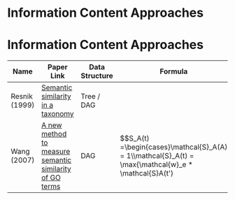 # Information Content Approaches
# Information Content Approaches

| Name          | Paper Link                                                                 | Data Structure | Formula | Complexity |
|---------------|----------------------------------------------------------------------------|----------------|---------|------------|
| Resnik (1999) | [Semantic similarity in a taxonomy](https://www.aclweb.org/anthology/J99-1004.pdf) | Tree / DAG     |  |  |
| Wang (2007)   | [A new method to measure semantic similarity of GO terms](https://academic.oup.com/bioinformatics/article/23/10/1274/197095) | DAG | $$S_A(t) =\begin{cases}\mathcal{S}_A(A) = 1\\\mathcal{S}_A(t) = \max\{\mathcal{w}_e * \mathcal{S}A(t')| t'{ \in \text{childrenof}(t)}\}\text{if } t \neq A\end{cases}$$ | O(V + E) |
